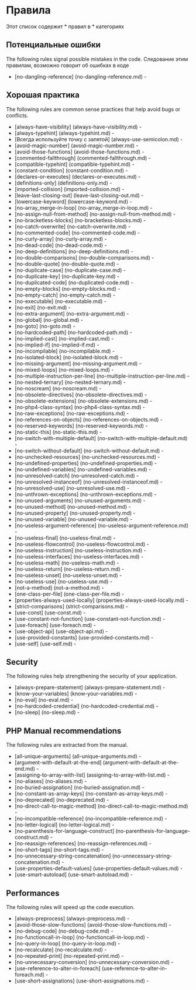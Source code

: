 <!-- generated on 26-01-2015 10:0:37-->
# Правила

Этот список содержит * правил в * категориях

## Потенциальные ошибки

The following rules signal possible mistakes in the code.
Следование этим правилам, возможно говорит об ошибках в коде

 * [no-dangling-reference] (no-dangling-reference.md) - 

## Хорошая практика

The following rules are common sense practices that help avoid bugs or conflicts.

 * [always-have-visibility] (always-have-visibility.md) - 
 * [always-typehint] (always-typehint.md) - 
 * [Всегда используйте точку с запятой] (always-use-semicolon.md) - 
 * [avoid-magic-number] (avoid-magic-number.md) - 
 * [avoid-those-functions] (avoid-those-functions.md) - 
 * [commented-fallthrough] (commented-fallthrough.md) - 
 * [compatible-typehint] (compatible-typehint.md) - 
 * [constant-condition] (constant-condition.md) - 
 * [declares-or-executes] (declares-or-executes.md) - 
 * [definitions-only] (definitions-only.md) - 
 * [imported-collision] (imported-collision.md) - 
 * [leave-last-closing-out] (leave-last-closing-out.md) - 
 * [lowercase-keyword] (lowercase-keyword.md) - 
 * [no-array_merge-in-loop] (no-array_merge-in-loop.md) - 
 * [no-assign-null-from-method] (no-assign-null-from-method.md) - 
 * [no-bracketless-blocks] (no-bracketless-blocks.md) - 
 * [no-catch-overwrite] (no-catch-overwrite.md) - 
 * [no-commented-code] (no-commented-code.md) - 
 * [no-curly-array] (no-curly-array.md) - 
 * [no-dead-code] (no-dead-code.md) - 
 * [no-deep-definitions] (no-deep-definitions.md) - 
 * [no-double-comparisons] (no-double-comparisons.md) - 
 * [no-double-quote] (no-double-quote.md) - 
 * [no-duplicate-case] (no-duplicate-case.md) - 
 * [no-duplicate-key] (no-duplicate-key.md) - 
 * [no-duplicated-code] (no-duplicated-code.md) - 
 * [no-empty-blocks] (no-empty-blocks.md) - 
 * [no-empty-catch] (no-empty-catch.md) - 
 * [no-executable] (no-executable.md) - 
 * [no-exit] (no-exit.md) - 
 * [no-extra-argument] (no-extra-argument.md) - 
 * [no-global] (no-global.md) - 
 * [no-goto] (no-goto.md) - 
 * [no-hardcoded-path] (no-hardcoded-path.md) - 
 * [no-implied-cast] (no-implied-cast.md) - 
 * [no-implied-if] (no-implied-if.md) - 
 * [no-incompilable] (no-incompilable.md) - 
 * [no-isolated-block] (no-isolated-block.md) - 
 * [no-missing-argument] (no-missing-argument.md) - 
 * [no-mixed-loops] (no-mixed-loops.md) - 
 * [no-multiple-instruction-per-line] (no-multiple-instruction-per-line.md) - 
 * [no-nested-ternary] (no-nested-ternary.md) - 
 * [no-noscream] (no-noscream.md) - 
 * [no-obsolete-directives] (no-obsolete-directives.md) - 
 * [no-obsolete-extensions] (no-obsolete-extensions.md) - 
 * [no-php4-class-syntax] (no-php4-class-syntax.md) - 
 * [no-raw-exceptions] (no-raw-exceptions.md) - 
 * [no-references-on-objects] (no-references-on-objects.md) - 
 * [no-reserved-keywords] (no-reserved-keywords.md) - 
 * [no-static-this] (no-static-this.md) - 
 * [no-switch-with-multiple-default] (no-switch-with-multiple-default.md) - 
 * [no-switch-without-default] (no-switch-without-default.md) - 
 * [no-unchecked-resources] (no-unchecked-resources.md) - 
 * [no-undefined-properties] (no-undefined-properties.md) - 
 * [no-undefined-variables] (no-undefined-variables.md) - 
 * [no-unresolved-catch] (no-unresolved-catch.md) - 
 * [no-unresolved-instanceof] (no-unresolved-instanceof.md) - 
 * [no-unresolved-use] (no-unresolved-use.md) - 
 * [no-unthrown-exceptions] (no-unthrown-exceptions.md) - 
 * [no-unused-arguments] (no-unused-arguments.md) - 
 * [no-unused-method] (no-unused-method.md) - 
 * [no-unused-property] (no-unused-property.md) - 
 * [no-unused-variable] (no-unused-variable.md) - 
 * [no-useless-argument-reference] (no-useless-argument-reference.md) - 
 * [no-useless-final] (no-useless-final.md) - 
 * [no-useless-flowcontrol] (no-useless-flowcontrol.md) - 
 * [no-useless-instruction] (no-useless-instruction.md) - 
 * [no-useless-interfaces] (no-useless-interfaces.md) - 
 * [no-useless-math] (no-useless-math.md) - 
 * [no-useless-return] (no-useless-return.md) - 
 * [no-useless-unset] (no-useless-unset.md) - 
 * [no-useless-use] (no-useless-use.md) - 
 * [not-a-method] (not-a-method.md) - 
 * [one-class-per-file] (one-class-per-file.md) - 
 * [properties-always-used-locally] (properties-always-used-locally.md) - 
 * [strict-comparisons] (strict-comparisons.md) - 
 * [use-const] (use-const.md) - 
 * [use-constant-not-function] (use-constant-not-function.md) - 
 * [use-foreach] (use-foreach.md) - 
 * [use-object-api] (use-object-api.md) - 
 * [use-provided-constants] (use-provided-constants.md) - 
 * [use-self] (use-self.md) - 

## Security

The following rules help strengthening the security of your application.

 * [always-prepare-statement] (always-prepare-statement.md) - 
 * [know-your-variables] (know-your-variables.md) - 
 * [no-eval] (no-eval.md) - 
 * [no-hardcoded-credential] (no-hardcoded-credential.md) - 
 * [no-sleep] (no-sleep.md) - 

## PHP Manual recommendations

The following rules are extracted from the manual.

 * [all-unique-arguments] (all-unique-arguments.md) - 
 * [argument-with-default-at-the-end] (argument-with-default-at-the-end.md) - 
 * [assigning-to-array-with-list] (assigning-to-array-with-list.md) - 
 * [no-aliases] (no-aliases.md) - 
 * [no-buried-assignation] (no-buried-assignation.md) - 
 * [no-constant-as-array-keys] (no-constant-as-array-keys.md) - 
 * [no-deprecated] (no-deprecated.md) - 
 * [no-direct-call-to-magic-method] (no-direct-call-to-magic-method.md) - 
 * [no-incompatible-reference] (no-incompatible-reference.md) - 
 * [no-letter-logical] (no-letter-logical.md) - 
 * [no-parenthesis-for-language-construct] (no-parenthesis-for-language-construct.md) - 
 * [no-reassign-references] (no-reassign-references.md) - 
 * [no-short-tags] (no-short-tags.md) - 
 * [no-unnecessary-string-concatenation] (no-unnecessary-string-concatenation.md) - 
 * [use-properties-default-values] (use-properties-default-values.md) - 
 * [use-smart-autoload] (use-smart-autoload.md) - 

## Performances

The following rules will speed up the code execution.

 * [always-preprocess] (always-preprocess.md) - 
 * [avoid-those-slow-functions] (avoid-those-slow-functions.md) - 
 * [no-debug-code] (no-debug-code.md) - 
 * [no-functioncall-in-loop] (no-functioncall-in-loop.md) - 
 * [no-query-in-loop] (no-query-in-loop.md) - 
 * [no-recalculate] (no-recalculate.md) - 
 * [no-repeated-print] (no-repeated-print.md) - 
 * [no-unnecessary-conversion] (no-unnecessary-conversion.md) - 
 * [use-reference-to-alter-in-foreach] (use-reference-to-alter-in-foreach.md) - 
 * [use-short-assignations] (use-short-assignations.md) - 
